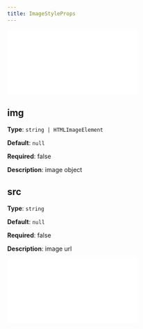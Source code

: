 ```yaml
---
title: ImageStyleProps
---
```


<embed src="../../common/ShapeStyleProps.en.md"></embed>

## img

**Type**: `string | HTMLImageElement`

**Default**: `null`

**Required**: false

**Description**: image object

## src

**Type**: `string`

**Default**: `null`

**Required**: false

**Description**: image url

<embed src="../../common/BaseStyleProps.en.md"></embed>
